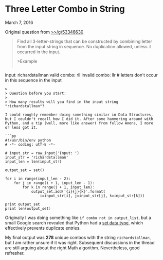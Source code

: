 Three Letter Combo in String
===

March 7, 2016

Original question from [>>/g/53346630](https://archive.rebeccablacktech.com/g/thread/S53346630)

> Find all 3-letter-strings that can be constructed by combining letter from the input string in sequence. No duplication allowed, unless it occurred in the input.
> 
> \>Example
> ```
input: richardstallman
valid combo: rll
invalid combo: llr # letters don't occur in this sequence in the input
```
> 
> Question before you start:
> 
> How many results will you find in the input string "richardstallman"?

I could roughly remember doing something similar in Data Structures, but I couldn't recall how I did it. After some hammering around with Python, and a tip (well, more like answer) from fellow Anons, I more or less got it.

```py
#!/usr/bin/env python
# -*- coding: utf-8 -*-

# input_str = raw_input('Input: ')
input_str = 'richardstallman'
input_len = len(input_str)

output_set = set()

for i in range(input_len - 2):
    for j in range(i + 1, input_len - 1):
        for k in range(j + 1, input_len):
            output_set.add('{i}{j}{k}'.format(
                i=input_str[i], j=input_str[j], k=input_str[k]))

print output_set
print len(output_set)
```

Originally I was doing something like `if combo not in output_list`, but a small Google search revealed that Python had a [set data type](https://docs.python.org/2/library/stdtypes.html#set-types-set-frozenset), which effectively prevents duplicate entries.

My final output was **278** unique combos with the string `richardstallman`, but I am rather unsure if it was right. Subsequent discussions in the thread are still arguing about the right Math algorithm. Nevertheless, good refresher.
